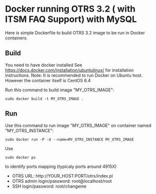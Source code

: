Docker running OTRS 3.2 ( with ITSM FAQ Support) with MySQL
===========================================================

Here is simple Dockerfile to build OTRS 3.2 image to be run in Docker containers.

Build
-----
You need to have docker installed See https://docs.docker.com/installation/ubuntulinux/ for installation instructions. Note: It is recommended to run Docker on Ubuntu host. However the container itself is CentOS 6.4

Run this command to build image "MY_OTRS_IMAGE":

	sudo docker build -t MY_OTRS_IMAGE .

Run
---

Use this command to run image "MY_OTRS_IMAGE" on container named "MY_OTRS_INSTANCE":

	sudo docker run -P -d --name=MY_OTRS_INSTANCE MY_OTRS_IMAGE

Use 

	sudo docker ps

to identify ports mapping (typicaly ports around 4915X)

* OTRS URL: http://YOUR_HOST:PORT/otrs/index.pl
* OTRS admin login/password: root@localhost/root
* SSH  login/password: root/changeme



